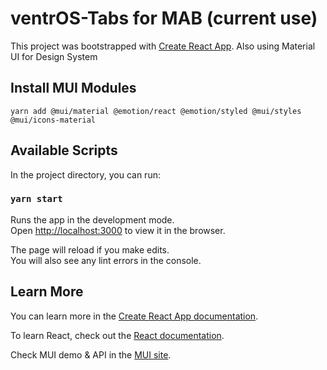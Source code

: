 # ventrOS-Tabs for MAB (current use) 

This project was bootstrapped with [Create React App](https://github.com/facebook/create-react-app).
Also using Material UI for Design System

## Install MUI Modules

`yarn add @mui/material @emotion/react @emotion/styled @mui/styles @mui/icons-material`

## Available Scripts

In the project directory, you can run:

### `yarn start`

Runs the app in the development mode.\
Open [http://localhost:3000](http://localhost:3000) to view it in the browser.

The page will reload if you make edits.\
You will also see any lint errors in the console.

## Learn More

You can learn more in the [Create React App documentation](https://facebook.github.io/create-react-app/docs/getting-started).

To learn React, check out the [React documentation](https://reactjs.org/).

Check MUI demo & API in the [MUI site](https://mui.com/).

